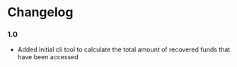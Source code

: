 # Changelog

### 1.0 

- Added initial cli tool to calculate the total amount of recovered funds that have been accessed